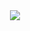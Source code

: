 <div id="header" align="center">
  <img src="https://camo.githubusercontent.com/411d1ea4ee07244007b85987dbbb5fff59b3e05bc46dfffa280e3e4929e967f9/68747470733a2f2f692e6b796d2d63646e2e636f6d2f70686f746f732f696d616765732f6f726967696e616c2f3030312f3031302f3537322f3565352e676966"/>
</div>
